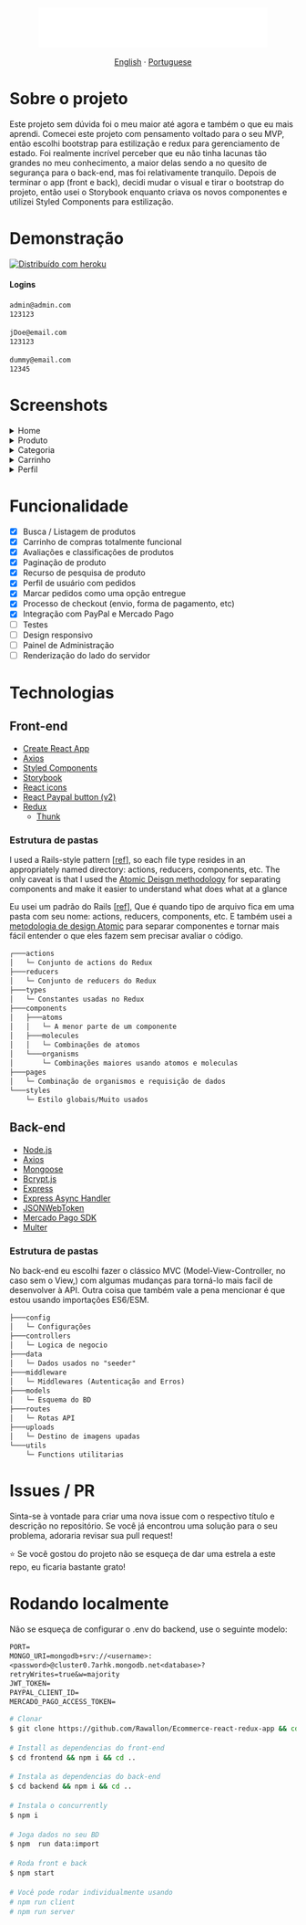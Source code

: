<p align="center">
    <img src='./.readme/logo.svg' height="70">
</p>

<p align="center">
    <a href="README.md">English</a>
    ·
    <a href="README-PT.md">Portuguese</a>
 </p>

# Sobre o projeto

Este projeto sem dúvida foi o meu maior até agora e também o que eu mais aprendi. Comecei este projeto com pensamento voltado para o seu MVP, então escolhi bootstrap para estilização e redux para gerenciamento de estado. Foi realmente incrível perceber que eu não tinha lacunas tão grandes no meu conhecimento, a maior delas sendo a no quesito de segurança para o back-end, mas foi relativamente tranquilo. Depois de terminar o app (front e back), decidi mudar o visual e tirar o bootstrap do projeto, então usei o Storybook enquanto criava os novos componentes e utilizei Styled Components para estilização.

# Demonstração

<a title="Distribuído com heroku" href="https://podcastr-rawallon.vercel.app/">
<img alt="Distribuído com heroku" src="https://img.shields.io/badge/Distribuído%20com%20heroku-%239E7CC1?style=plastic&logo=heroku&logoColor=white" width="200px" />
</a>

#### Logins

```
admin@admin.com
123123

jDoe@email.com
123123

dummy@email.com
12345
```

# Screenshots

<details><summary>Home</summary>
<p>
<img src="./.readme/home.jpg" >
</p>
</details>
<details><summary>Produto</summary>
<p>
<img src="./.readme/product.jpg" >
</p>
</details>
<details><summary>Categoria</summary>
<p>
<img src="./.readme/category.jpg" >
</p>
</details>
<details><summary>Carrinho</summary>
<p>
<img src="./.readme/cart.jpg" >
</p>
</details>
<details><summary>Perfil</summary>
<p>
<img src="./.readme/profile.jpg" >
</p>
</details>

# Funcionalidade

- [x] Busca / Listagem de produtos
- [x] Carrinho de compras totalmente funcional
- [x] Avaliações e classificações de produtos
- [x] Paginação de produto
- [x] Recurso de pesquisa de produto
- [x] Perfil de usuário com pedidos
- [x] Marcar pedidos como uma opção entregue
- [x] Processo de checkout (envio, forma de pagamento, etc)
- [x] Integração com PayPal e Mercado Pago
- [ ] Testes
- [ ] Design responsivo
- [ ] Painel de Administração
- [ ] Renderização do lado do servidor

# Technologias

## Front-end

- [Create React App](https://create-react-app.dev/)
- [Axios](https://github.com/axios/axios)
- [Styled Components](https://styled-components.com/)
- [Storybook](https://storybook.js.org/)
- [React icons](https://react-icons.github.io/react-icons/)
- [React Paypal button (v2)](https://www.npmjs.com/package/react-paypal-button-v2)
- [Redux](https://react-redux.js.org/)
  - [Thunk](https://github.com/reduxjs/redux-thunk)

### Estrutura de pastas

I used a Rails-style pattern [[ref](https://livebook.manning.com/book/redux-in-action/chapter-11/9)], so each file type resides in an appropriately named directory: actions, reducers, components, etc. The only caveat is that I used the [Atomic Deisgn methodology](https://atomicdesign.bradfrost.com/chapter-2/) for separating components and make it easier to understand what does what at a glance

Eu usei um padrão do Rails [[ref](https://livebook.manning.com/book/redux-in-action/chapter-11/9)], Que é quando tipo de arquivo fica em uma pasta com seu nome: actions, reducers, components, etc. E também usei a [metodologia de design Atomic](https://atomicdesign.bradfrost.com/chapter-2/) para separar componentes e tornar mais fácil entender o que eles fazem sem precisar avaliar o código.

```
┌───actions
│   └─ Conjunto de actions do Redux
├───reducers
│   └─ Conjunto de reducers do Redux
├───types
│   └─ Constantes usadas no Redux
├───components
│   ├───atoms
│   │   └─ A menor parte de um componente
│   ├───molecules
│   │   └─ Combinações de atomos
│   └───organisms
│       └─ Combinações maiores usando atomos e moleculas
├───pages
│   └─ Combinação de organismos e requisição de dados
└───styles
    └─ Estilo globais/Muito usados
```

## Back-end

- [Node.js](https://nodejs.org/en/)
- [Axios](https://github.com/axios/axios)
- [Mongoose](https://mongoosejs.com/)
- [Bcrypt.js](https://github.com/dcodeIO/bcrypt.js)
- [Express](https://expressjs.com/pt-br/)
- [Express Async Handler](https://github.com/Abazhenov/express-async-handler#readme)
- [JSONWebToken](https://jwt.io/)
- [Mercado Pago SDK](https://github.com/mercadopago/sdk-nodejs)
- [Multer](https://github.com/expressjs/multer)

### Estrutura de pastas

No back-end eu escolhi fazer o clássico MVC (Model-View-Controller, no caso sem o View,) com algumas mudanças para torná-lo mais facil de desenvolver à API. Outra coisa que também vale a pena mencionar é que estou usando importações ES6/ESM.

```
├───config
│   └─ Configurações
├───controllers
│   └─ Logica de negocio
├───data
│   └─ Dados usados no "seeder"
├───middleware
│   └─ Middlewares (Autenticação and Erros)
├───models
│   └─ Esquema do BD
├───routes
│   └─ Rotas API
├───uploads
│   └─ Destino de imagens upadas
└───utils
    └─ Functions utilitarias
```

# Issues / PR

Sinta-se à vontade para criar uma nova issue com o respectivo título e descrição no repositório. Se você já encontrou uma solução para o seu problema, adoraria revisar sua pull request!

⭐ Se você gostou do projeto não se esqueça de dar uma estrela a este repo, eu ficaria bastante grato!

# Rodando localmente

Não se esqueça de configurar o .env do backend, use o seguinte modelo:

```
PORT=
MONGO_URI=mongodb+srv://<username>:<password>@cluster0.7arhk.mongodb.net<database>?retryWrites=true&w=majority
JWT_TOKEN=
PAYPAL_CLIENT_ID=
MERCADO_PAGO_ACCESS_TOKEN=
```

```bash
# Clonar
$ git clone https://github.com/Rawallon/Ecommerce-react-redux-app && cd Ecommerce-react-redux-app

# Install as dependencias do front-end
$ cd frontend && npm i && cd ..

# Instala as dependencias do back-end
$ cd backend && npm i && cd ..

# Instala o concurrently
$ npm i

# Joga dados no seu BD
$ npm  run data:import

# Roda front e back
$ npm start

# Você pode rodar individualmente usando
# npm run client
# npm run server
```
